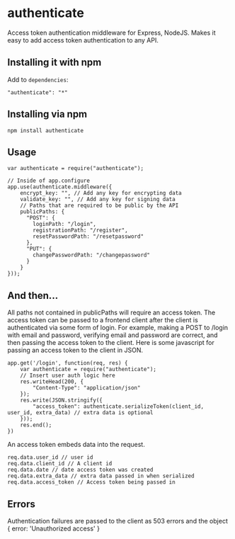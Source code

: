 authenticate
============

Access token authentication middleware for Express, NodeJS.  Makes it easy to add access token authentication to any API. 

## Installing it with npm

Add to `dependencies`:

    "authenticate": "*"

## Installing via npm

    npm install authenticate

## Usage

    var authenticate = require("authenticate");
    
    // Inside of app.configure
    app.use(authenticate.middleware({
        encrypt_key: "", // Add any key for encrypting data
        validate_key: "", // Add any key for signing data
        // Paths that are required to be public by the API
        publicPaths: {
          "POST": {
            loginPath: "/login",
            registrationPath: "/register",
            resetPasswordPath: "/resetpassword"
          },
          "PUT": {
            changePasswordPath: "/changepassword"
          }
        }
    }));

## And then...

All paths not contained in publicPaths will require an access token.  The access token can be passed to a frontend client after the client is authenticated via some form of login.  For example, making a POST to /login with email and password, verifying email and password are correct, and then passing the access token to the client.  Here is some javascript for passing an access token to the client in JSON.

	app.get('/login', function(req, res) {
		var authenticate = require("authenticate");
		// Insert user auth logic here
		res.writeHead(200, {
		    "Content-Type": "application/json"
		});
		res.write(JSON.stringify({
		    "access_token": authenticate.serializeToken(client_id, user_id, extra_data) // extra data is optional
		}));
		res.end();
	})

An access token embeds data into the request.  

    req.data.user_id // user id
    req.data.client_id // A client id
    req.data.date // date access token was created
    req.data.extra_data // extra data passed in when serialized
    req.data.access_token // Access token being passed in

## Errors

Authentication failures are passed to the client as 503 errors and the object { error: 'Unauthorized access' }
